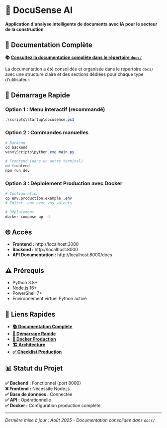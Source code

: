 # 🚀 DocuSense AI

**Application d'analyse intelligente de documents avec IA pour le secteur de la construction**

## 📖 Documentation Complète

**📚 [Consultez la documentation complète dans le répertoire `docs/`](docs/README.md)**

La documentation a été consolidée et organisée dans le répertoire `docs/` avec une structure claire et des sections dédiées pour chaque type d'utilisateur.

## 🚀 Démarrage Rapide

### Option 1 : Menu interactif (recommandé)
```powershell
.\scripts\startup\docusense.ps1
```

### Option 2 : Commandes manuelles
```powershell
# Backend
cd backend
venv\Scripts\python.exe main.py

# Frontend (dans un autre terminal)
cd frontend
npm run dev
```

### Option 3 : Déploiement Production avec Docker
```bash
# Configuration
cp env.production.example .env
# Éditer .env avec vos valeurs

# Déploiement
docker-compose up -d
```

## 🌐 Accès

- **Frontend :** http://localhost:3000
- **Backend :** http://localhost:8000
- **API Documentation :** http://localhost:8000/docs

## ⚠️ Prérequis

- Python 3.8+
- Node.js 16+
- PowerShell 7+
- Environnement virtuel Python activé

## 🔗 Liens Rapides

- **[📚 Documentation Complète](docs/README.md)**
- **[🚀 Démarrage Rapide](docs/users/DEMARRAGE_RAPIDE.md)**
- **[🐳 Docker Production](docs/production/DOCKER_GUIDE.md)**
- **[🏗️ Architecture](docs/developers/ARCHITECTURE.md)**
- **[✅ Checklist Production](docs/production/CHECKLIST.md)**

## 📊 Statut du Projet

**✅ Backend :** Fonctionnel (port 8000)  
**❌ Frontend :** Nécessite Node.js  
**✅ Base de données :** Connectée  
**✅ API :** Opérationnelle  
**✅ Docker :** Configuration production complète  

---

*Dernière mise à jour : Août 2025 - Documentation consolidée dans `docs/`*

